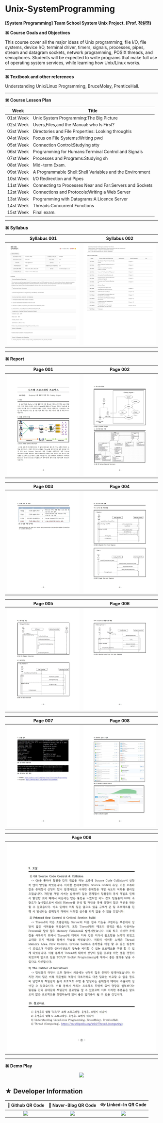 # Unix-SystemProgramming
**[System Programming] Team School System Unix Project. (Prof. 정설영)**

**⌘ Course Goals and Objectives**

This course cover all the major ideas of Unix programming; file I/O, file systems, device I/O, terminal driver, timers, signals, processes, pipes, stream and datagram sockets, network programming, POSIX threads, and semaphores. Students will be expected to write programs that make full use of operating system services, while learning how Unix/Linux works.

* * *

**⌘ Textbook and other references**

Understanding Unix/Linux Programming, BruceMolay, PrenticeHall.

* * *

**⌘ Course Lesson Plan**

|Week|Title|
|:-------:|----------------------------------------|
|01st Week |	Unix System Programming:The Big Picture|	 
|02st Week |	Users,Files,and the Manual: who Is First?|
|03st Week |	Directories and File Properties: Looking throughls|
|04st Week |	Focus on File Systems:Writing pwd|
|05st Week |	Connection Control:Studying stty|
|06st Week |	Programming for Humans:Terminal Control and Signals|
|07st Week |	Processes and Programs:Studying sh|
|08st Week |	Mid-term Exam.|
|09st Week |	A Programmable Shell:Shell Variables and the Environment|
|10st Week |	I/O Redirection and Pipes|
|11st Week |	Connecting to Processes Near and Far:Servers and Sockets|
|12st Week |	Connections and Protocols:Writing a Web Server|
|13st Week |	Programming with Datagrams:A Licence Server|
|14st Week |	Threads:Concurrent Functions|
|15st Week |	Final exam.|

* * *

**⌘ Syllabus**

|Syllabus 001|Syllabus 002|
|:------------------------------------------:|:--------------------------------------------------------:|
|![Alt text](https://github.com/ChangYeop-Yang/Unix-SystemProgramming/blob/master/Course%20Info%201.jpg)|![Alt text](https://github.com/ChangYeop-Yang/Unix-SystemProgramming/blob/master/Course%20Info%202.jpg)|

* * *

**⌘ Report**

|Page 001|Page 002|
|:------------------------------------------:|:--------------------------------------------------------:|
|![Alt text](https://github.com/ChangYeop-Yang/Unix-SystemProgramming/blob/master/%5BSYS%5D%20Presentation/image001.jpg)|![Alt text](https://github.com/ChangYeop-Yang/Unix-SystemProgramming/blob/master/%5BSYS%5D%20Presentation/image002.jpg)|

|Page 003|Page 004|
|:------------------------------------------:|:--------------------------------------------------------:|
|![Alt text](https://github.com/ChangYeop-Yang/Unix-SystemProgramming/blob/master/%5BSYS%5D%20Presentation/image003.jpg)|![Alt text](https://github.com/ChangYeop-Yang/Unix-SystemProgramming/blob/master/%5BSYS%5D%20Presentation/image004.jpg)|

|Page 005|Page 006|
|:------------------------------------------:|:--------------------------------------------------------:|
|![Alt text](https://github.com/ChangYeop-Yang/Unix-SystemProgramming/blob/master/%5BSYS%5D%20Presentation/image005.jpg)|![Alt text](https://github.com/ChangYeop-Yang/Unix-SystemProgramming/blob/master/%5BSYS%5D%20Presentation/image006.jpg)|

|Page 007|Page 008|
|:------------------------------------------:|:--------------------------------------------------------:|
|![Alt text](https://github.com/ChangYeop-Yang/Unix-SystemProgramming/blob/master/%5BSYS%5D%20Presentation/image007.jpg)|![Alt text](https://github.com/ChangYeop-Yang/Unix-SystemProgramming/blob/master/%5BSYS%5D%20Presentation/image008.jpg)|

|Page 009|
|:-----------------------------------------------------------------------------------------------------:|
|![Alt text](https://github.com/ChangYeop-Yang/Unix-SystemProgramming/blob/master/%5BSYS%5D%20Presentation/image009.jpg)|

* * *

**⌘ Demo Play**

<p align="center">
  <img src='http://drive.google.com/uc?export=view&id=1cnytDdubpz-or3lfvFAYJRzryTH6MTgK' /><br>
</p>

## ★ Developer Information

|:rocket: Github QR Code|:pencil: Naver-Blog QR Code|:eyeglasses: Linked-In QR Code|
|:---------------------:|:-------------------------:|:----------------------------:|
|![](https://user-images.githubusercontent.com/20036523/50044128-60406880-00c2-11e9-8d57-ea1cb8e6b2a7.jpg)|![](https://user-images.githubusercontent.com/20036523/50044131-60d8ff00-00c2-11e9-818c-cf5ad97dc76e.jpg)|![](https://user-images.githubusercontent.com/20036523/50044130-60d8ff00-00c2-11e9-991a-107bffa2bf57.jpg)|
